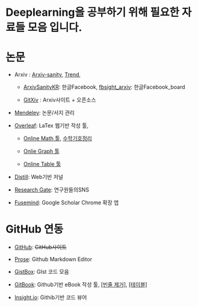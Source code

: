 # Deeplearning을 공부하기 위해 필요한 자료들 모음 입니다.

# 논문

- Arxiv : [Arxiv-sanity](http://www.arxiv-sanity.com/), [Trend](http://trendingarxiv.smerity.com/ ), 
  
  - [ArxivSanityKR](https://www.facebook.com/ArxivSanityKR): 한글Facebook, [fbsight_arxiv](http://fbsight.com/c/arxiv/): 한글Facebook_board
  
  - [GitXiv](http://www.gitxiv.com/) : Arxiv사이트 + 오픈소스

- [Mendeley](https://www.mendeley.com/library/): 논문/서지 관리

- [Overleaf](https://www.overleaf.com/): LaTex 웹기반 작성 툴, 
  
  - [Online Math 툴](http://www.hostmath.com/), [수학기호정리](https://librewiki.net/wiki/%EC%88%98%ED%95%99_%EA%B8%B0%ED%98%B8)
  
  - [Onlie Graph 툴](https://www.desmos.com/calculator/auubsajefh)
  
  - [Online Table 툴](https://ko.sharelatex.com/learn/List_of_Greek_letters_and_math_symbols)

- [Distill](http://distill.pub/): Web기반 저널

- [Research Gate](https://www.researchgate.net/home): 연구원들의SNS

- [Fusemind](http://fusemind.org): Google Scholar Chrome 확장 앱

# GitHub 연동

- [GitHub](https://github.com/adioshun): ~~GitHub사이트~~

- [Prose](http://prose.io/#adioshun): Github Markdown Editor

- [GistBox](https://app.gistboxapp.com/library/my-gists): GIst 코드 모음

- [GitBook](https://www.gitbook.com/@adioshun): Github기반 eBook 작성 툴, [[빈줄 제거]](http://textmechanic.com/text-tools/basic-text-tools/addremove-line-breaks/), [[테이블]](http://truben.no/table/)

- [Insight.io](https://insight.io/account/projects): Githib기반 코드 뷰어





